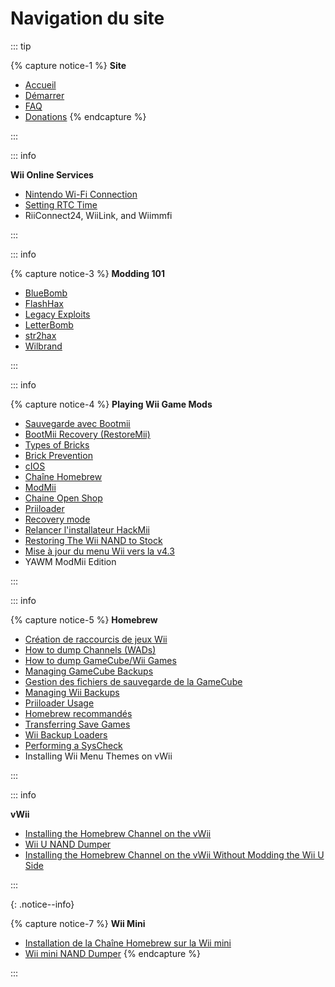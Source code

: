 # Navigation du site

::: tip

{% capture notice-1 %}
**Site**

- [Accueil](/)
- [Démarrer](get-started)
- [FAQ](faq)
- [Donations](donations)
  {% endcapture %}

:::

::: info

**Wii Online Services**

- [Nintendo Wi-Fi Connection](nintendowfc)
- [Setting RTC Time](wiiconnect24#updating-rtc-clock)
- RiiConnect24, WiiLink, and Wiimmfi

:::

::: info

{% capture notice-3 %}
**Modding 101**

- [BlueBomb](bluebomb)
- [FlashHax](flashhax)
- [Legacy Exploits](legacy-exploits)
- [LetterBomb](letterbomb)
- [str2hax](Wiimmfi)
- [Wilbrand](wilbrand)

:::

::: info

{% capture notice-4 %}
**Playing Wii Game Mods**

- [Sauvegarde avec Bootmii](bootmii)
- [BootMii Recovery (RestoreMii)](bootmiirecover)
- [Types of Bricks](bricks)
- [Brick Prevention](bricks#brick-prevention)
- [cIOS](cios)
- [Chaîne Homebrew](hbc)
- [ModMii](modmii)
- [Chaine Open Shop](osc)
- [Priiloader](priiloader)
- [Recovery mode](recovery-mode)
- [Relancer l'installateur HackMii](hackmii)
- [Restoring The Wii NAND to Stock](wii-factory-reset)
- [Mise à jour du menu Wii vers la v4.3](update)
- YAWM ModMii Edition

:::

::: info

{% capture notice-5 %}
**Homebrew**

- [Création de raccourcis de jeux Wii](wiigsc)
- [How to dump Channels (WADs)](dump-wads)
- [How to dump GameCube/Wii Games](dump-games)
- [Managing GameCube Backups](gc-backups)
- [Gestion des fichiers de sauvegarde de la GameCube](gcsaves)
- [Managing Wii Backups](wii-backups)
- [Priiloader Usage](priiloader-usage)
- [Homebrew recommandés](recommended-homebrew)
- [Transferring Save Games](transfer-saves)
- [Wii Backup Loaders](wii-loaders)
- [Performing a SysCheck](syscheck)
- Installing Wii Menu Themes on vWii

:::

::: info

**vWii**

- [Installing the Homebrew Channel on the vWii](vwii-homebrew-channel)
- [Wii U NAND Dumper](wiiu-nand-dumper)
- [Installing the Homebrew Channel on the vWii Without Modding the Wii U Side](vwii-homebrew-channel-no-wiiu-mods)

:::

{: .notice--info}

{% capture notice-7 %}
**Wii Mini**

- [Installation de la Chaîne Homebrew sur la Wii mini](hbc-mini)
- [Wii mini NAND Dumper](wnd-mini)
  {% endcapture %}

:::
